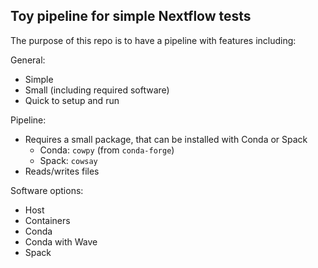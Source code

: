 ## Toy pipeline for simple Nextflow tests

The purpose of this repo is to have a pipeline with features including:

General:
* Simple
* Small (including required software)
* Quick to setup and run

Pipeline:
* Requires a small package, that can be installed with Conda or Spack
  * Conda: `cowpy` (from `conda-forge`)
  * Spack: `cowsay`
* Reads/writes files

Software options:
* Host
* Containers
* Conda
* Conda with Wave
* Spack

